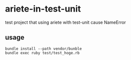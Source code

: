 # ariete-in-test-unit
test project that using ariete with test-unit cause NameError

## usage

```shell
bundle install --path vendor/bunble
bundle exec ruby test/test_hoge.rb
```
